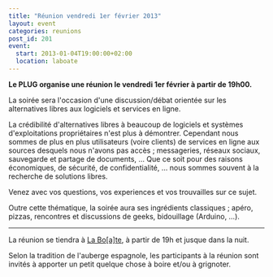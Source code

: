 ```yaml
---
title: "Réunion vendredi 1er février 2013"
layout: event
categories: reunions
post_id: 201
event:
  start: 2013-01-04T19:00:00+02:00
  location: laboate
---
```

**Le PLUG organise une réunion le vendredi 1er février à partir de 19h00.**

La soirée sera l'occasion d'une discussion/débat orientée sur les alternatives libres aux logiciels et services en ligne.

La crédibilité d'alternatives libres à beaucoup de logiciels et systèmes d'exploitations propriétaires n'est plus à démontrer. Cependant nous sommes de plus en plus utilisateurs (voire clients) de services en ligne aux sources desquels nous n'avons pas accès ; messageries, réseaux sociaux, sauvegarde et partage de documents, …
Que ce soit pour des raisons économiques, de sécurité, de confidentialité, … nous sommes souvent à la recherche de solutions libres.

Venez avec vos questions, vos experiences et vos trouvailles sur ce sujet.

Outre cette thématique, la soirée aura ses ingrédients classiques ; apéro, pizzas, rencontres et discussions de geeks, bidouillage (Arduino, …).

----
La réunion se tiendra à [La Bo\[a\]te](http://laboate.com/), à partir de 19h et jusque dans la nuit.

Selon la tradition de l'auberge espagnole, les participants à la réunion sont invités à apporter un petit quelque chose à boire et/ou à grignoter.
